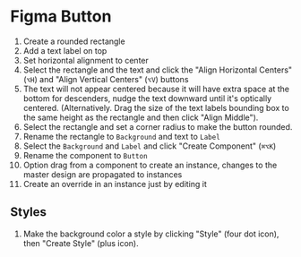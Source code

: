 # Figma Button

1. Create a rounded rectangle
2. Add a text label on top
3. Set horizontal alignment to center
4. Select the rectangle and the text and click the "Align Horizontal Centers" (`⌥H`) and "Align Vertical Centers" (`⌥V`) buttons
5. The text will not appear centered because it will have extra space at the bottom for descenders, nudge the text downward until it's optically centered. (Alternatively. Drag the size of the text labels bounding box to the same height as the rectangle and then click "Align Middle").
6. Select the rectangle and set a corner radius to make the button rounded.
7. Rename the rectangle to `Background` and text to `Label`
8. Select the `Background` and `Label` and click "Create Component" (`⌘⌥K`)
9. Rename the component to `Button`
10. Option drag from a component to create an instance, changes to the master design are propagated to instances
11. Create an override in an instance just by editing it

## Styles

1. Make the background color a style by clicking "Style" (four dot icon), then "Create Style" (plus icon).